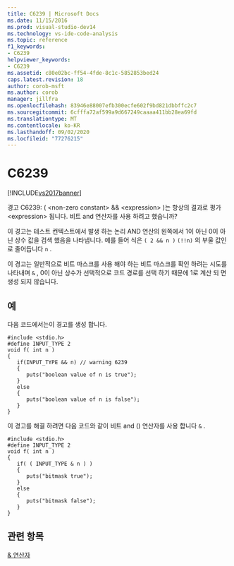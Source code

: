 ```yaml
---
title: C6239 | Microsoft Docs
ms.date: 11/15/2016
ms.prod: visual-studio-dev14
ms.technology: vs-ide-code-analysis
ms.topic: reference
f1_keywords:
- C6239
helpviewer_keywords:
- C6239
ms.assetid: c80e02bc-ff54-4fde-8c1c-5852853bed24
caps.latest.revision: 18
author: corob-msft
ms.author: corob
manager: jillfra
ms.openlocfilehash: 83946e88007efb300ecfe602f9bd821dbbffc2c7
ms.sourcegitcommit: 6cfffa72af599a9d667249caaaa411bb28ea69fd
ms.translationtype: MT
ms.contentlocale: ko-KR
ms.lasthandoff: 09/02/2020
ms.locfileid: "77276215"
---
```

# <a name="c6239"></a>C6239
[!INCLUDE[vs2017banner](../includes/vs2017banner.md)]

경고 C6239: ( \<non-zero constant>  &&  \<expression> )는 항상의 결과로 평가 \<expression> 됩니다. 비트 and 연산자를 사용 하려고 했습니까?  
  
 이 경고는 테스트 컨텍스트에서 발생 하는 논리 AND 연산의 왼쪽에서 1이 아닌 0이 아닌 상수 값을 검색 했음을 나타냅니다. 예를 들어 식은 `( 2 && n )` `(!!n)` 의 부울 값인로 줄어듭니다 `n` .  
  
 이 경고는 일반적으로 비트 마스크를 사용 해야 하는 비트 마스크를 확인 하려는 시도를 나타내며 `&` , 0이 아닌 상수가 선택적으로 코드 경로를 선택 하기 때문에 1로 계산 되 면 생성 되지 않습니다.  
  
## <a name="example"></a>예  
 다음 코드에서는이 경고를 생성 합니다.  
  
```  
#include <stdio.h>  
#define INPUT_TYPE 2  
void f( int n )  
{  
   if(INPUT_TYPE && n) // warning 6239  
   {  
      puts("boolean value of n is true");  
   }  
   else  
   {  
      puts("boolean value of n is false");  
   }  
}  
```  
  
 이 경고를 해결 하려면 다음 코드와 같이 비트 and () 연산자를 사용 합니다 `&` .  
  
```  
#include <stdio.h>  
#define INPUT_TYPE 2  
void f( int n )  
{  
   if( ( INPUT_TYPE & n ) )  
   {  
      puts("bitmask true");  
   }  
   else  
   {  
      puts("bitmask false");  
   }  
}  
```  
  
## <a name="see-also"></a>관련 항목  
 [& 연산자](https://msdn.microsoft.com/library/afa346d5-90ec-4b1f-a2c8-3881f018741d)

